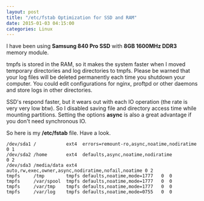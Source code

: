 ```yaml
---
layout: post
title: "/etc/fstab Optimization for SSD and RAM"
date: 2015-01-03 04:15:00
categories: Linux
---
```

I have been using **Samsung 840 Pro SSD** with **8GB 1600MHz DDR3** memory
module.

  
tmpfs is stored in the RAM, so it makes the system faster when I moved
temporary directories and log directories to tmpfs. Please be warned that your
log files will be deleted permanently each time you shutdown your computer.
You could edit configurations for nginx, proftpd or other daemons and store
logs in other directories.

  
SSD's respond faster, but it wears out with each IO operation (the rate is
very very low btw). So I disabled saving file and directory access time while
mounting partitions. Setting the options **async** is also a great advantage
if you don't need synchronous IO.

  
  
  
So here is my **/etc/fstab** file. Have a look.

    
    
    /dev/sda1 /           ext4  errors=remount-ro,async,noatime,nodiratime         0 1
    /dev/sda2 /home       ext4  defaults,async,noatime,nodiratime                  0 2
    /dev/sda3 /media/data ext4  auto,rw,exec,owner,async,nodiratime,nofail,noatime 0 2
    tmpfs     /tmp        tmpfs defaults,noatime,mode=1777   0  0
    tmpfs     /var/spool  tmpfs defaults,noatime,mode=1777   0  0
    tmpfs     /var/tmp    tmpfs defaults,noatime,mode=1777   0  0
    tmpfs     /var/log    tmpfs defaults,noatime,mode=0755   0  0
    

  

